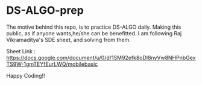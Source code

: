 # DS-ALGO-prep

The motive behind this repo, is to practice DS-ALGO daily. Making this public, as if anyone wants,he/she can be benefitted. I am following Raj Vikramaditya's SDE sheet, and solving from them.

Sheet Link : https://docs.google.com/document/u/0/d/1SM92efk8oDl8nyVw8NHPnbGexTS9W-1gmTEYfEurLWQ/mobilebasic

Happy Coding!!
